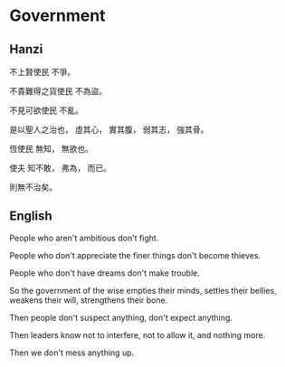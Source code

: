 # Government

## Hanzi

不上賢使民
不爭。

不貴難得之貨使民
不為盜。

不見可欲使民
不亂。

是以聖人之治也，
虛其心，
實其腹，
弱其志，
強其骨。

恆使民
無知，
無欲也。

使夫
知不敢，
弗為，
而已。

則無不治矣。

## English

People who aren't ambitious
don't fight.

People who don't appreciate the finer things
don't become thieves.

People who don't have dreams
don't make trouble.

So the government of the wise
empties their minds,
settles their bellies,
weakens their will,
strengthens their bone.

Then people
don't suspect anything,
don't expect anything.

Then leaders
know not to interfere,
not to allow it,
and nothing more.

Then we don't mess anything up.
